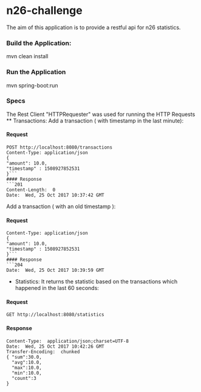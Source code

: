 # n26-challenge
The aim of this application is to provide a restful api for n26 statistics.
### Build the Application:
mvn clean install
### Run the Application
mvn spring-boot:run
### Specs
The Rest Client "HTTPRequester" was used for running the HTTP Requests
** Transactions:
Add a transaction ( with timestamp in the last minute): 
#### Request 
```
POST http://localhost:8080/transactions
Content-Type: application/json
{
"amount": 10.0,
"timestamp" : 1508927852531
}```
#### Response 
```201 
Content-Length:  0
Date:  Wed, 25 Oct 2017 10:37:42 GMT
```
Add a transaction ( with an old timestamp ): 
#### Request 
``` POST http://localhost:8080/transactions
Content-Type: application/json
{
"amount": 10.0,
"timestamp" : 1508927852531
}```
#### Response 
```204 
Date:  Wed, 25 Oct 2017 10:39:59 GMT
```
-  Statistics:
It returns the statistic based on the transactions which happened in the last 60 seconds:
#### Request 
``` 
GET http://localhost:8080/statistics
```
 #### Response 
``` 200 
Content-Type:  application/json;charset=UTF-8
Date:  Wed, 25 Oct 2017 10:42:26 GMT
Transfer-Encoding:  chunked
{ "sum":30.0,
  "avg":10.0,
  "max":10.0,
  "min":10.0,
  "count":3
}
```
